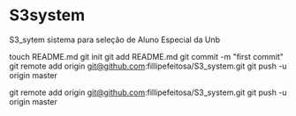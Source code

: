 S3system
========

S3_sytem sistema para seleção de Aluno Especial da Unb




touch README.md
git init
git add README.md
git commit -m "first commit"
git remote add origin git@github.com:fillipefeitosa/S3_system.git
git push -u origin master


git remote add origin git@github.com:fillipefeitosa/S3_system.git
git push -u origin master
